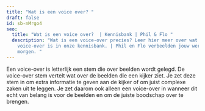 ```yaml
---
title: "Wat is een voice over? "
draft: false
id: sb-nMrgo4
seo:
  title: "Wat is een voice over?  | Kennisbank | Phil & Flo "
  description: "Wat is een voice-over precies? Leer hier meer over wat een
    voice-over is in onze kennisbank. | Phil en Flo verbeelden jouw wereld van
    morgen. "
---
```

Een voice-over is letterlijk een stem die over beelden wordt gelegd. De voice-over stem vertelt wat over de beelden die een kijker ziet. Je zet deze stem in om extra informatie te geven aan de kijker of om juist complexe zaken uit te leggen. Je zet daarom ook alleen een voice-over in wanneer dit echt van belang is voor de beelden en om de juiste boodschap over te brengen.